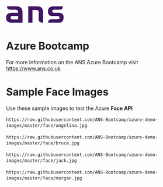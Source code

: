 ![ANS](../Images/ans_logo_small.png)
# Azure Bootcamp
For more information on the ANS Azure Bootcamp  visit https://www.ans.co.uk


# Sample Face Images
Use these sample images to test the Azure **Face API**

    https://raw.githubusercontent.com/ANS-Bootcamp/azure-demo-images/master/face/angelina.jpg

    https://raw.githubusercontent.com/ANS-Bootcamp/azure-demo-images/master/face/bruce.jpg

    https://raw.githubusercontent.com/ANS-Bootcamp/azure-demo-images/master/face/jack.jpg

    https://raw.githubusercontent.com/ANS-Bootcamp/azure-demo-images/master/face/morgan.jpg



